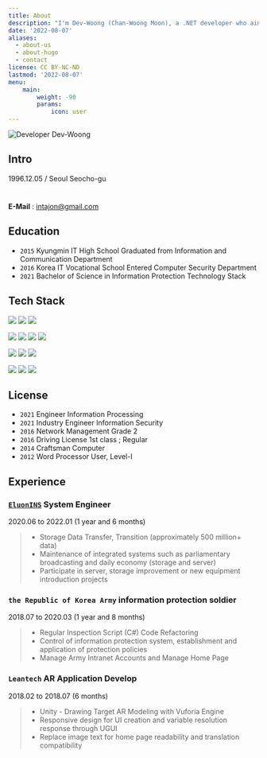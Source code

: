 ```yaml
---
title: About
description: "I'm Dev-Woong (Chan-Woong Moon), a .NET developer who aims for clean code."
date: '2022-08-07'
aliases:
  - about-us
  - about-hugo
  - contact
license: CC BY-NC-ND
lastmod: '2022-08-07'
menu:
    main: 
        weight: -90
        params:
            icon: user
---
```


![Developer Dev-Woong](page/about/dev-woong.jpeg)

## Intro

1996.12.05 / Seoul Seocho-gu
#
**E-Mail** : intajon@gmail.com


## Education

- `2015` Kyungmin IT High School Graduated from Information and Communication Department
- `2016` Korea IT Vocational School Entered Computer Security Department
- `2021` Bachelor of Science in Information Protection Technology Stack


## Tech Stack

![](https://img.shields.io/badge/.NET%20Core-512BD4?style=flat-square&logo=dotnet&logoColor=white)
![](https://img.shields.io/badge/C%20Sharp-239120?style=flat-square&logo=csharp&logoColor=white)
![](https://img.shields.io/badge/Unity-FFFFFF?style=flat-square&logo=unity&logoColor=black)

![](https://img.shields.io/badge/Git-F05032?style=flat-square&logo=git&logoColor=white)
![](https://img.shields.io/badge/Github-181717?style=flat-square&logo=github&logoColor=white)
![](https://img.shields.io/badge/SourceTree-0052CC?style=flat-square&logo=sourcetree&logoColor=white)
![](https://img.shields.io/badge/GitKraken-179287?style=flat-square&logo=gitkraken&logoColor=white)

![](https://img.shields.io/badge/Mac%20OS-333333?style=flat-square&logo=apple&logoColor=white)
![](https://img.shields.io/badge/Linux-DC8634?style=flat-square&logo=linux&logoColor=white)
![](https://img.shields.io/badge/Windows-0078D6?style=flat-square&logo=Windows&logoColor=white)

![](https://img.shields.io/badge/Jetbrains%20Rider-000000?style=flat-square&logo=rider&logoColor=white)
![](https://img.shields.io/badge/Visual%20Studio-5C2D91?style=flat-square&logo=VisualStudio&logoColor=white)
![](https://img.shields.io/badge/Visual%20Studio%20Code-007ACC?style=flat-square&logo=VisualStudioCode&logoColor=white)


## License

- `2021` Engineer Information Processing
- `2021` Industry Engineer Information Security
- `2016` Network Management Grade 2
- `2016` Driving License 1st class ; Regular
- `2014` Craftsman Computer
- `2012` Word Processor User, Level-I


## Experience

###  [`EluonINS`](http://www.eluonins.com) System Engineer
2020.06 to 2022.01 (1 year and 6 months)
> - Storage Data Transfer, Transition (approximately 500 million+ data)
> - Maintenance of integrated systems such as parliamentary broadcasting and daily economy (storage and server)
> - Participate in server, storage improvement or new equipment introduction projects


### `the Republic of Korea Army` information protection soldier
2018.07 to 2020.03 (1 year and 8 months)
> - Regular Inspection Script (C#) Code Refactoring
> - Control of information protection system, establishment and application of protection policies
> - Manage Army Intranet Accounts and Manage Home Page


### `Leantech` AR Application Develop
2018.02 to 2018.07 (6 months)

> - Unity - Drawing Target AR Modeling with Vuforia Engine
> - Responsive design for UI creation and variable resolution response through UGUI
> - Replace image text for home page readability and translation compatibility
